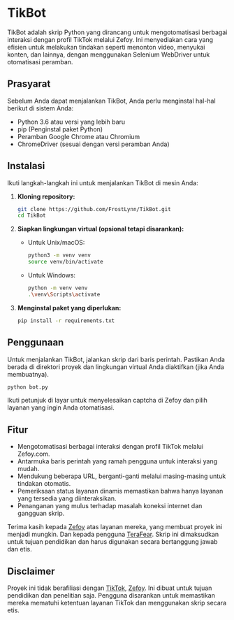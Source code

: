 
# TikBot

TikBot adalah skrip Python yang dirancang untuk mengotomatisasi berbagai interaksi dengan profil TikTok melalui Zefoy. Ini menyediakan cara yang efisien untuk melakukan tindakan seperti menonton video, menyukai konten, dan lainnya, dengan menggunakan Selenium WebDriver untuk otomatisasi peramban.

## Prasyarat

Sebelum Anda dapat menjalankan TikBot, Anda perlu menginstal hal-hal berikut di sistem Anda:

- Python 3.6 atau versi yang lebih baru
- pip (Penginstal paket Python)
- Peramban Google Chrome atau Chromium
- ChromeDriver (sesuai dengan versi peramban Anda)

## Instalasi

Ikuti langkah-langkah ini untuk menjalankan TikBot di mesin Anda:

1. **Kloning repository:**

   ```sh
   git clone https://github.com/FrostLynn/TikBot.git
   cd TikBot
   ```

2. **Siapkan lingkungan virtual (opsional tetapi disarankan):**

   - Untuk Unix/macOS:

     ```sh
     python3 -m venv venv
     source venv/bin/activate
     ```

   - Untuk Windows:

     ```sh
     python -m venv venv
     .\venv\Scripts\activate
     ```

3. **Menginstal paket yang diperlukan:**

   ```sh
   pip install -r requirements.txt
   ```

## Penggunaan

Untuk menjalankan TikBot, jalankan skrip dari baris perintah. Pastikan Anda berada di direktori proyek dan lingkungan virtual Anda diaktifkan (jika Anda membuatnya).

```sh
python bot.py
```

Ikuti petunjuk di layar untuk menyelesaikan captcha di Zefoy dan pilih layanan yang ingin Anda otomatisasi.

## Fitur

- Mengotomatisasi berbagai interaksi dengan profil TikTok melalui Zefoy.com.
- Antarmuka baris perintah yang ramah pengguna untuk interaksi yang mudah.
- Mendukung beberapa URL, berganti-ganti melalui masing-masing untuk tindakan otomatis.
- Pemeriksaan status layanan dinamis memastikan bahwa hanya layanan yang tersedia yang diinteraksikan.
- Penanganan yang mulus terhadap masalah koneksi internet dan gangguan skrip.
  

Terima kasih kepada [Zefoy](https://zefoy.com/) atas layanan mereka, yang membuat proyek ini menjadi mungkin. Dan kepada pengguna [TeraFear](https://github.com/terafear). Skrip ini dimaksudkan untuk tujuan pendidikan dan harus digunakan secara bertanggung jawab dan etis.

## Disclaimer

Proyek ini tidak berafiliasi dengan [TikTok](https://www.tiktok.com/), [Zefoy](https://zefoy.com/). Ini dibuat untuk tujuan pendidikan dan penelitian saja. Pengguna disarankan untuk memastikan mereka mematuhi ketentuan layanan TikTok dan menggunakan skrip secara etis.
